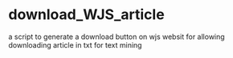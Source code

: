 # download_WJS_article
a script to generate a download button on wjs websit for allowing downloading article in txt for text mining
